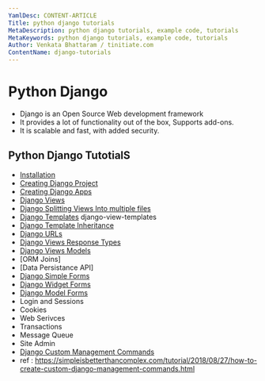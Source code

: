 ```yaml
---
YamlDesc: CONTENT-ARTICLE
Title: python django tutorials
MetaDescription: python django tutorials, example code, tutorials
MetaKeywords: python django tutorials, example code, tutorials
Author: Venkata Bhattaram / tinitiate.com
ContentName: django-tutorials
---
```


# Python Django
* Django is an Open Source Web development framework
* It provides a lot of functionality out of the box,
  Supports add-ons.
* It is scalable and fast, with added security.


## Python Django TutotialS
* [Installation](django-installation.html)
* [Creating Django Project](create-project.html)
* [Creating Django Apps](django-apps.html)
* [Django Views](django-apps-views.html)
* [Django Splitting Views Into multiple files](django-apps-multiple-view-files.html)
* [Django Templates](django-view-templates.html) django-view-templates
* [Django Template Inheritance](django-template-inheritance.html)
* [Django URLs](django-apps-urls.html)
* [Django Views Response Types](django-view-response-types.html)
* [Django Views Models](django-models.html)
* [ORM Joins]
* [Data Persistance API]
* [Django Simple Forms](django-simple-forms.html)
* [Django Widget Forms](django-widget-forms.html)
* [Django Model Forms](django-model-forms.html)
* Login and Sessions
* Cookies
* Web Serivces
* Transactions
* Message Queue
* Site Admin
* [Django Custom Management Commands](django-custom-management-commands.html)
* ref : https://simpleisbetterthancomplex.com/tutorial/2018/08/27/how-to-create-custom-django-management-commands.html
